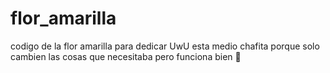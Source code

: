 # flor_amarilla
codigo de la flor amarilla para dedicar UwU
esta medio chafita porque solo cambien las cosas que necesitaba pero funciona bien 💙
